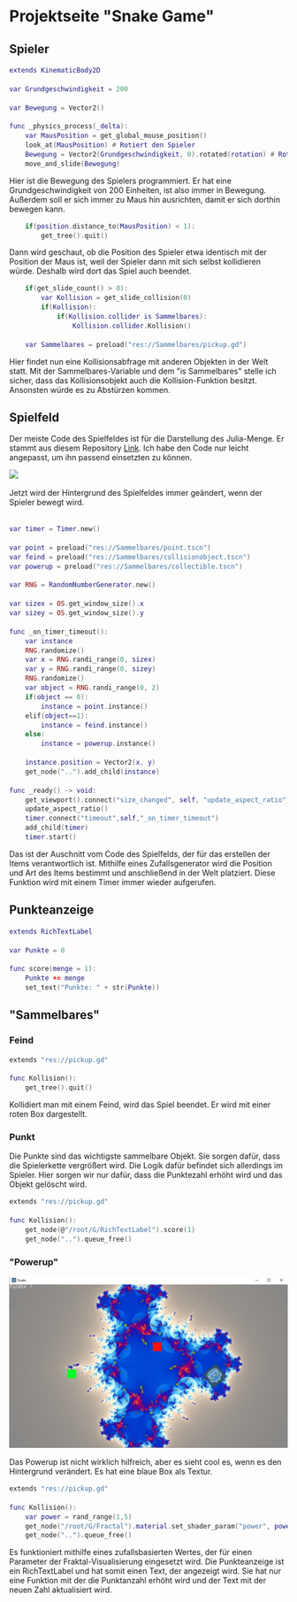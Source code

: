 # Projektseite "Snake Game"

## Spieler

```lua
extends KinematicBody2D

var Grundgeschwindigkeit = 200

var Bewegung = Vector2()

func _physics_process(_delta):
	var MausPosition = get_global_mouse_position()
	look_at(MausPosition) # Rotiert den Spieler
	Bewegung = Vector2(Grundgeschwindigkeit, 0).rotated(rotation) # Rotiert den Vektor, sodass die x-Komponente, nach vorne zeigt
	move_and_slide(Bewegung)
```

Hier ist die Bewegung des Spielers programmiert. Er hat eine Grundgeschwindigkeit von 200 Einheiten, ist also immer in Bewegung. Außerdem soll er sich immer zu Maus hin ausrichten, damit er sich dorthin bewegen kann.

```lua
	if(position.distance_to(MausPosition) < 1):
		get_tree().quit()
```

Dann wird geschaut, ob die Position des Spieler etwa identisch mit der Position der Maus ist, weil der Spieler dann mit sich selbst kollidieren würde. Deshalb wird dort das Spiel auch beendet.

```lua
	if(get_slide_count() > 0):
		var Kollision = get_slide_collision(0)
		if(Kollision):
			if(Kollision.collider is Sammelbares):
				Kollision.collider.Kollision()

	var Sammelbares = preload("res://Sammelbares/pickup.gd")
```

Hier findet nun eine Kollisionsabfrage mit anderen Objekten in der Welt statt. Mit der Sammelbares-Variable und dem "is Sammelbares" stelle ich sicher, dass das Kollisionsobjekt auch die Kollision-Funktion besitzt. Ansonsten würde es zu Abstürzen kommen. 

## Spielfeld

Der meiste Code des Spielfeldes ist für die Darstellung des Julia-Menge. Er stammt aus diesem Repository [Link](https://github.com/tinmanjuggernaut/godot-fractal-art). Ich habe den Code nur leicht angepasst, um ihn passend einsetzten zu können.

![](snake.gif)

Jetzt wird der Hintergrund des Spielfeldes immer geändert, wenn der Spieler bewegt wird.

```lua

var timer = Timer.new()

var point = preload("res://Sammelbares/point.tscn")
var feind = preload("res://Sammelbares/collisionobject.tscn")
var powerup = preload("res://Sammelbares/collectible.tscn")

var RNG = RandomNumberGenerator.new()

var sizex = OS.get_window_size().x
var sizey = OS.get_window_size().y

func _on_timer_timeout():
	var instance
	RNG.randomize()
	var x = RNG.randi_range(0, sizex)
	var y = RNG.randi_range(0, sizey)
	RNG.randomize()
	var object = RNG.randi_range(0, 2)
	if(object == 0):
		instance = point.instance()
	elif(object==1):
		instance = feind.instance()
	else:
		instance = powerup.instance()
	
	instance.position = Vector2(x, y)
	get_node("..").add_child(instance)

func _ready() -> void:
	get_viewport().connect("size_changed", self, "update_aspect_ratio")
	update_aspect_ratio()
	timer.connect("timeout",self,"_on_timer_timeout") 
	add_child(timer)
	timer.start()
```

Das ist der Auschnitt vom Code des Spielfelds, der für das erstellen der Items verantwortlich ist. Mithilfe eines Zufallsgenerator wird die Position und Art des Items bestimmt und anschließend in der Welt platziert. Diese Funktion wird mit einem Timer immer wieder aufgerufen.

## Punkteanzeige

```lua
extends RichTextLabel

var Punkte = 0

func score(menge = 1):
	Punkte += menge
	set_text("Punkte: " + str(Punkte))
```


## "Sammelbares"

### Feind

```lua
extends "res://pickup.gd"

func Kollision():
	get_tree().quit()
```

Kollidiert man mit einem Feind, wird das Spiel beendet. Er wird mit einer roten Box dargestellt.

### Punkt

Die Punkte sind das wichtigste sammelbare Objekt. Sie sorgen dafür, dass die Spielerkette vergrößert wird. Die Logik dafür befindet sich allerdings im Spieler. Hier sorgen wir nur dafür, dass die Punktezahl erhöht wird und das Objekt gelöscht wird.

```lua
extends "res://pickup.gd"

func Kollision():
	get_node(@"/root/G/RichTextLabel").score(1)
	get_node("..").queue_free()
```

### "Powerup"

![](powerup.jpg)

Das Powerup ist nicht wirklich hilfreich, aber es sieht cool es, wenn es den Hintergrund verändert. Es hat eine blaue Box als Textur.

```lua
extends "res://pickup.gd"

func Kollision():
	var power = rand_range(1,5)
	get_node("/root/G/Fractal").material.set_shader_param("power", power)
	get_node("..").queue_free()
```

Es funktioniert mithilfe eines zufallsbasierten Wertes, der für einen Parameter der Fraktal-Visualisierung eingesetzt wird.
Die Punkteanzeige ist ein RichTextLabel und hat somit einen Text, der angezeigt wird. Sie hat nur eine Funktion mit der die Punktanzahl erhöht wird und der Text mit der neuen Zahl aktualisiert wird. 
